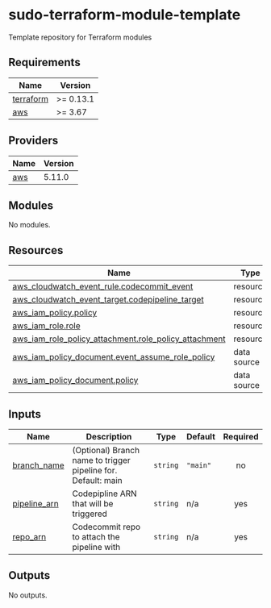 # sudo-terraform-module-template
Template repository for Terraform modules

<!-- BEGIN_TF_DOCS -->
## Requirements

| Name | Version |
|------|---------|
| <a name="requirement_terraform"></a> [terraform](#requirement\_terraform) | >= 0.13.1 |
| <a name="requirement_aws"></a> [aws](#requirement\_aws) | >= 3.67 |

## Providers

| Name | Version |
|------|---------|
| <a name="provider_aws"></a> [aws](#provider\_aws) | 5.11.0 |

## Modules

No modules.

## Resources

| Name | Type |
|------|------|
| [aws_cloudwatch_event_rule.codecommit_event](https://registry.terraform.io/providers/hashicorp/aws/latest/docs/resources/cloudwatch_event_rule) | resource |
| [aws_cloudwatch_event_target.codepipeline_target](https://registry.terraform.io/providers/hashicorp/aws/latest/docs/resources/cloudwatch_event_target) | resource |
| [aws_iam_policy.policy](https://registry.terraform.io/providers/hashicorp/aws/latest/docs/resources/iam_policy) | resource |
| [aws_iam_role.role](https://registry.terraform.io/providers/hashicorp/aws/latest/docs/resources/iam_role) | resource |
| [aws_iam_role_policy_attachment.role_policy_attachment](https://registry.terraform.io/providers/hashicorp/aws/latest/docs/resources/iam_role_policy_attachment) | resource |
| [aws_iam_policy_document.event_assume_role_policy](https://registry.terraform.io/providers/hashicorp/aws/latest/docs/data-sources/iam_policy_document) | data source |
| [aws_iam_policy_document.policy](https://registry.terraform.io/providers/hashicorp/aws/latest/docs/data-sources/iam_policy_document) | data source |

## Inputs

| Name | Description | Type | Default | Required |
|------|-------------|------|---------|:--------:|
| <a name="input_branch_name"></a> [branch\_name](#input\_branch\_name) | (Optional) Branch name to trigger pipeline for. Default: main | `string` | `"main"` | no |
| <a name="input_pipeline_arn"></a> [pipeline\_arn](#input\_pipeline\_arn) | Codepipline ARN that will be triggered | `string` | n/a | yes |
| <a name="input_repo_arn"></a> [repo\_arn](#input\_repo\_arn) | Codecommit repo to attach the pipeline with | `string` | n/a | yes |

## Outputs

No outputs.
<!-- END_TF_DOCS -->
